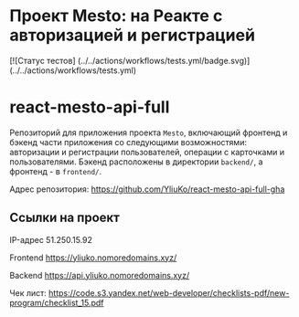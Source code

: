 
# Проект Mesto: на Реакте с авторизацией и регистрацией

[![Статус тестов] (../../actions/workflows/tests.yml/badge.svg)] (../../actions/workflows/tests.yml)

# react-mesto-api-full

Репозиторий для приложения проекта `Mesto`, включающий фронтенд и бэкенд части приложения со следующими возможностями: авторизации и регистрации пользователей, операции с карточками и пользователями. Бэкенд расположены в директории `backend/`, а фронтенд - в `frontend/`.
  
Адрес репозитория: <https://github.com/YliuKo/react-mesto-api-full-gha>

## Ссылки на проект

IP-адрес  51.250.15.92

Frontend  <https://yliuko.nomoredomains.xyz/>

Backend  <https://api.yliuko.nomoredomains.xyz/>

Чек лист:   <https://code.s3.yandex.net/web-developer/checklists-pdf/new-program/checklist_15.pdf>
